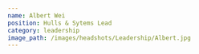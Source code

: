 ```yaml
---
name: Albert Wei
position: Hulls & Sytems Lead
category: leadership
image_path: /images/headshots/Leadership/Albert.jpg
---
```

